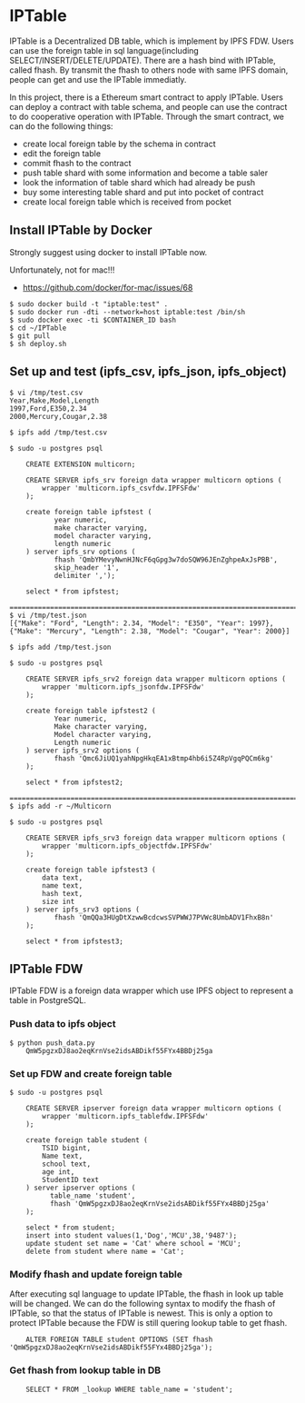 # IPTable

IPTable is a Decentralized DB table, which is implement by IPFS FDW.
Users can use the foreign table in sql language(including SELECT/INSERT/DELETE/UPDATE).
There are a hash bind with IPTable, called fhash.
By transmit the fhash to others node with same IPFS domain, people can get and use the IPTable immediatly.

In this project, there is a Ethereum smart contract to apply IPTable.
Users can deploy a contract with table schema, and people can use the contract to do cooperative operation with IPTable.
Through the smart contract, we can do the following things:
  - create local foreign table by the schema in contract
  - edit the foreign table
  - commit fhash to the contract
  - push table shard with some information and become a table saler
  - look the information of table shard which had already be push
  - buy some interesting table shard and put into pocket of contract
  - create local foreign table which is received from pocket


## Install IPTable by Docker

Strongly suggest using docker to install IPTable now.

Unfortunately, not for mac!!!
  - https://github.com/docker/for-mac/issues/68

```
$ sudo docker build -t "iptable:test" .
$ sudo docker run -dti --network=host iptable:test /bin/sh
$ sudo docker exec -ti $CONTAINER_ID bash
$ cd ~/IPTable
$ git pull
$ sh deploy.sh
```


## Set up and test (ipfs_csv, ipfs_json, ipfs_object)
```
$ vi /tmp/test.csv
Year,Make,Model,Length
1997,Ford,E350,2.34
2000,Mercury,Cougar,2.38

$ ipfs add /tmp/test.csv 

$ sudo -u postgres psql

    CREATE EXTENSION multicorn;
    
    CREATE SERVER ipfs_srv foreign data wrapper multicorn options (
        wrapper 'multicorn.ipfs_csvfdw.IPFSFdw'
    );

    create foreign table ipfstest (
           year numeric,
           make character varying,
           model character varying,
           length numeric
    ) server ipfs_srv options (
           fhash 'QmbYMevyNwnHJNcF6qGpg3w7doSQW96JEnZghpeAxJsPBB',
           skip_header '1',
           delimiter ',');

    select * from ipfstest;

==========================================================================
$ vi /tmp/test.json
[{"Make": "Ford", "Length": 2.34, "Model": "E350", "Year": 1997}, {"Make": "Mercury", "Length": 2.38, "Model": "Cougar", "Year": 2000}]

$ ipfs add /tmp/test.json

$ sudo -u postgres psql

    CREATE SERVER ipfs_srv2 foreign data wrapper multicorn options (
        wrapper 'multicorn.ipfs_jsonfdw.IPFSFdw'
    );

    create foreign table ipfstest2 (
           Year numeric,
           Make character varying,
           Model character varying,
           Length numeric
    ) server ipfs_srv2 options (
           fhash 'Qmc6JiUQ1yahNpgHkqEA1xBtmp4hb6i5Z4RpVgqPQCm6kg'
    );

    select * from ipfstest2;

==========================================================================
$ ipfs add -r ~/Multicorn

$ sudo -u postgres psql

    CREATE SERVER ipfs_srv3 foreign data wrapper multicorn options (
        wrapper 'multicorn.ipfs_objectfdw.IPFSFdw'
    );

    create foreign table ipfstest3 (
        data text,
        name text,
        hash text,
        size int
    ) server ipfs_srv3 options (
           fhash 'QmQQa3HUgDtXzwwBcdcwsSVPWWJ7PVWc8UmbADV1FhxB8n'
    );

    select * from ipfstest3;
```

## IPTable FDW
IPTable FDW is a foreign data wrapper which use IPFS object to represent a table in PostgreSQL. 


### Push data to ipfs object
```
$ python push_data.py 
    QmW5pgzxDJ8ao2eqKrnVse2idsABDikf55FYx4BBDj25ga
```

### Set up FDW and create foreign table
```
$ sudo -u postgres psql

    CREATE SERVER ipserver foreign data wrapper multicorn options (
        wrapper 'multicorn.ipfs_tablefdw.IPFSFdw'
    );

    create foreign table student (
        TSID bigint,
        Name text,
        school text,
        age int,
        StudentID text
    ) server ipserver options (
          table_name 'student',
          fhash 'QmW5pgzxDJ8ao2eqKrnVse2idsABDikf55FYx4BBDj25ga'
    );

    select * from student;
    insert into student values(1,'Dog','MCU',38,'9487');
    update student set name = 'Cat' where school = 'MCU';
    delete from student where name = 'Cat';
```

### Modify fhash and update foreign table
After executing sql language to update IPTable, the fhash in look up table will be changed. 
We can do the following syntax to modify the fhash of IPTable, so that the status of IPTable is newest. 
This is only a option to protect IPTable because the FDW is still quering lookup table to get fhash.

```
    ALTER FOREIGN TABLE student OPTIONS (SET fhash 'QmW5pgzxDJ8ao2eqKrnVse2idsABDikf55FYx4BBDj25ga');
```

### Get fhash from lookup table in DB
```
    SELECT * FROM _lookup WHERE table_name = 'student';
```
